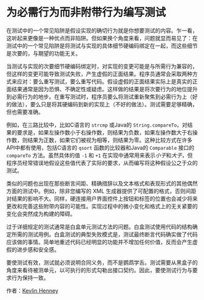 # 为必需行为而非附带行为编写测试

在测试中的一个常见陷阱是假设实现的确切行为就是你想要测试的内容。乍一看，这听起来更像是一种优点而非陷阱。但如果换个角度来看，问题就显而易见了：在测试中的一个常见陷阱是将测试与实现的具体细节硬编码绑定在一起，而这些细节是次要的，与期望的功能无关。

当测试与实现的次要细节硬编码绑定时，对实现的变更可能是与所需行为兼容的，但这样的变更可能导致测试失败，产生虚假的正面结果。程序员通常会采取两种方式来应对：要么重写测试，要么重写代码。假设虚假的正面结果实际上是真实的正面结果通常是因为恐惧、不确定性或疑虑。这样做的结果是将次要行为的地位提升到必需行为的地步。在重写测试时，程序员要么将测试重新聚焦到必需行为上（好的做法），要么只是将其硬编码到新的实现上（不好的做法）。测试需要足够精确，但也需要准确。

例如，在三路比较中，比如C语言的 `strcmp` 或Java的 `String.compareTo`，对结果的要求是，如果左操作数小于右操作数，则结果为负数，如果左操作数大于右操作数，则结果为正数，如果它们被视为相等，则结果为零。这种比较方式在许多API中都有使用，包括C语言的 `qsort` 函数的比较器和Java的 `Comparable` 接口的 `compareTo` 方法。虽然具体的值 `-1` 和 `+1` 在实现中通常用来表示*小于*和*大于*，但程序员经常错误地假设这些值代表了实际的要求，从而编写将这种假设公之于众的测试。

类似的问题也出现在那些断言间距、精确措辞以及文本格式和表现形式的其他偶然方面的测试中。例如，除非您编写的 XML 生成器提供了可配置的格式，否则间距对结果的影响不大。同样，硬连接用户界面控件上按钮和标签的位置也会减少将来更改和完善这些附带内容的可能性。实现过程中的微小变化和格式上的无关紧要的变化会突然成为构建的障碍。

过于详细规定的测试通常是白盒单元测试方法的问题。白盒测试使用代码的结构确定所需的测试用例。白盒测试的典型失败模式是，测试最终断言代码确实做了代码应该做的事情。简单地重述代码已经明显的功能并不增加任何价值，反而会产生虚假的进步感和安全感。

要使测试有效，测试就必须说明合同义务，而不是鹦鹉学舌。测试需要从黑盒子的角度来看待被测单元，以可执行的形式勾勒出接口契约。因此，要使测试行为与要求行为保持一致。

作者：[Kevlin Henney](http://programmer.97things.oreilly.com/wiki/index.php/Kevlin_Henney)
